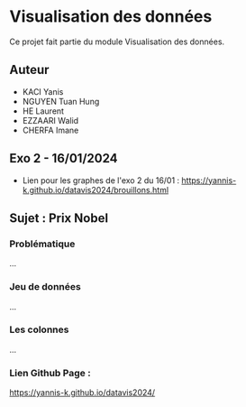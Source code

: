 # Visualisation des données

Ce projet fait partie du module Visualisation des données.

## Auteur
- KACI Yanis
- NGUYEN Tuan Hung
- HE Laurent
- EZZAARI Walid
- CHERFA Imane

## Exo 2 - 16/01/2024
- Lien pour les graphes de l'exo 2 du 16/01 : https://yannis-k.github.io/datavis2024/brouillons.html

## Sujet : Prix Nobel

### Problématique
...

### Jeu de données
...

### Les colonnes 
...

### Lien Github Page : 
https://yannis-k.github.io/datavis2024/
